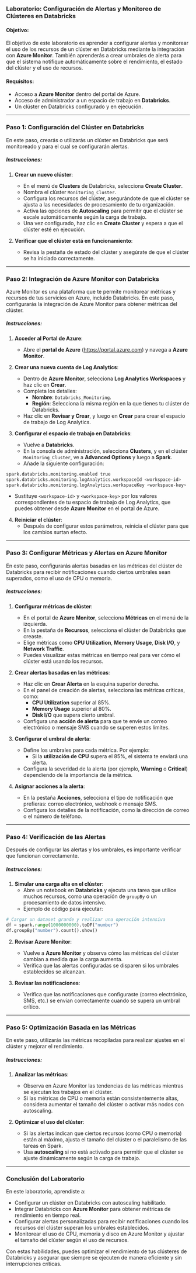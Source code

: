 ### Laboratorio: Configuración de Alertas y Monitoreo de Clústeres en Databricks

#### Objetivo:
El objetivo de este laboratorio es aprender a configurar alertas y monitorear el uso de los recursos de un clúster en Databricks mediante la integración con **Azure Monitor**. También aprenderás a crear umbrales de alerta para que el sistema notifique automáticamente sobre el rendimiento, el estado del clúster y el uso de recursos.

#### Requisitos:
- Acceso a **Azure Monitor** dentro del portal de Azure.
- Acceso de administrador a un espacio de trabajo en **Databricks**.
- Un clúster en Databricks configurado y en ejecución.

---

### Paso 1: Configuración del Clúster en Databricks

En este paso, crearás o utilizarás un clúster en Databricks que será monitoreado y para el cual se configurarán alertas.

##### Instrucciones:

1. **Crear un nuevo clúster**:
   - En el menú de **Clusters** de Databricks, selecciona **Create Cluster**.
   - Nombra el clúster `Monitoring_Cluster`.
   - Configura los recursos del clúster, asegurándote de que el clúster se ajusta a las necesidades de procesamiento de tu organización.
   - Activa las opciones de **Autoscaling** para permitir que el clúster se escale automáticamente según la carga de trabajo.
   - Una vez configurado, haz clic en **Create Cluster** y espera a que el clúster esté en ejecución.

2. **Verificar que el clúster está en funcionamiento**:
   - Revisa la pestaña de estado del clúster y asegúrate de que el clúster se ha iniciado correctamente.

---

### Paso 2: Integración de Azure Monitor con Databricks

Azure Monitor es una plataforma que te permite monitorear métricas y recursos de tus servicios en Azure, incluido Databricks. En este paso, configurarás la integración de Azure Monitor para obtener métricas del clúster.

##### Instrucciones:

1. **Acceder al Portal de Azure**:
   - Abre el **portal de Azure** (https://portal.azure.com) y navega a **Azure Monitor**.

2. **Crear una nueva cuenta de Log Analytics**:
   - Dentro de **Azure Monitor**, selecciona **Log Analytics Workspaces** y haz clic en **Crear**.
   - Completa los detalles:
     - **Nombre**: `Databricks_Monitoring`.
     - **Región**: Selecciona la misma región en la que tienes tu clúster de Databricks.
   - Haz clic en **Revisar y Crear**, y luego en **Crear** para crear el espacio de trabajo de Log Analytics.

3. **Configurar el espacio de trabajo en Databricks**:
   - Vuelve a **Databricks**.
   - En la consola de administración, selecciona **Clusters**, y en el clúster `Monitoring_Cluster`, ve a **Advanced Options** y luego a **Spark**.
   - Añade la siguiente configuración:

```bash
spark.databricks.monitoring.enabled true
spark.databricks.monitoring.logAnalytics.workspaceId <workspace-id>
spark.databricks.monitoring.logAnalytics.workspaceKey <workspace-key>
```

   - Sustituye `<workspace-id>` y `<workspace-key>` por los valores correspondientes de tu espacio de trabajo de Log Analytics, que puedes obtener desde **Azure Monitor** en el portal de Azure.

4. **Reiniciar el clúster**:
   - Después de configurar estos parámetros, reinicia el clúster para que los cambios surtan efecto.

---

### Paso 3: Configurar Métricas y Alertas en Azure Monitor

En este paso, configurarás alertas basadas en las métricas del clúster de Databricks para recibir notificaciones cuando ciertos umbrales sean superados, como el uso de CPU o memoria.

##### Instrucciones:

1. **Configurar métricas de clúster**:
   - En el portal de **Azure Monitor**, selecciona **Métricas** en el menú de la izquierda.
   - En la pestaña de **Recursos**, selecciona el clúster de Databricks que creaste.
   - Elige métricas como **CPU Utilization**, **Memory Usage**, **Disk I/O**, y **Network Traffic**.
   - Puedes visualizar estas métricas en tiempo real para ver cómo el clúster está usando los recursos.

2. **Crear alertas basadas en las métricas**:
   - Haz clic en **Crear Alerta** en la esquina superior derecha.
   - En el panel de creación de alertas, selecciona las métricas críticas, como:
     - **CPU Utilization** superior al 85%.
     - **Memory Usage** superior al 80%.
     - **Disk I/O** que supera cierto umbral.
   - Configura una **acción de alerta** para que te envíe un correo electrónico o mensaje SMS cuando se superen estos límites.

3. **Configurar el umbral de alerta**:
   - Define los umbrales para cada métrica. Por ejemplo:
     - Si la **utilización de CPU** supera el 85%, el sistema te enviará una alerta.
   - Configura la severidad de la alerta (por ejemplo, **Warning** o **Critical**) dependiendo de la importancia de la métrica.

4. **Asignar acciones a la alerta**:
   - En la pestaña **Acciones**, selecciona el tipo de notificación que prefieras: correo electrónico, webhook o mensaje SMS.
   - Configura los detalles de la notificación, como la dirección de correo o el número de teléfono.

---

### Paso 4: Verificación de las Alertas

Después de configurar las alertas y los umbrales, es importante verificar que funcionan correctamente.

##### Instrucciones:

1. **Simular una carga alta en el clúster**:
   - Abre un notebook en **Databricks** y ejecuta una tarea que utilice muchos recursos, como una operación de `groupBy` o un procesamiento de datos intensivo.
   - Ejemplo de código para ejecutar:

```python
# Cargar un dataset grande y realizar una operación intensiva
df = spark.range(1000000000).toDF("number")
df.groupBy("number").count().show()
```

2. **Revisar Azure Monitor**:
   - Vuelve a **Azure Monitor** y observa cómo las métricas del clúster cambian a medida que la carga aumenta.
   - Verifica que las alertas configuradas se disparen si los umbrales establecidos se alcanzan.

3. **Revisar las notificaciones**:
   - Verifica que las notificaciones que configuraste (correo electrónico, SMS, etc.) se envían correctamente cuando se supera un umbral crítico.

---

### Paso 5: Optimización Basada en las Métricas

En este paso, utilizarás las métricas recopiladas para realizar ajustes en el clúster y mejorar el rendimiento.

##### Instrucciones:

1. **Analizar las métricas**:
   - Observa en Azure Monitor las tendencias de las métricas mientras se ejecutan los trabajos en el clúster.
   - Si las métricas de CPU o memoria están consistentemente altas, considera aumentar el tamaño del clúster o activar más nodos con autoscaling.

2. **Optimizar el uso del clúster**:
   - Si las alertas indican que ciertos recursos (como CPU o memoria) están al máximo, ajusta el tamaño del clúster o el paralelismo de las tareas en Spark.
   - Usa **autoscaling** si no está activado para permitir que el clúster se ajuste dinámicamente según la carga de trabajo.

---

### Conclusión del Laboratorio

En este laboratorio, aprendiste a:
- Configurar un clúster en Databricks con autoscaling habilitado.
- Integrar Databricks con **Azure Monitor** para obtener métricas de rendimiento en tiempo real.
- Configurar alertas personalizadas para recibir notificaciones cuando los recursos del clúster superan los umbrales establecidos.
- Monitorear el uso de CPU, memoria y disco en Azure Monitor y ajustar el tamaño del clúster según el uso de recursos.

Con estas habilidades, puedes optimizar el rendimiento de tus clústeres de Databricks y asegurar que siempre se ejecuten de manera eficiente y sin interrupciones críticas.
